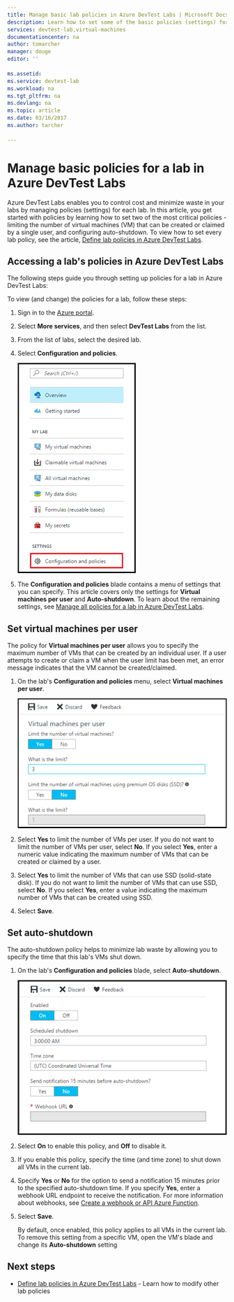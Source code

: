 ```yaml
---
title: Manage basic lab policies in Azure DevTest Labs | Microsoft Docs
description: Learn how to set some of the basic policies (settings) for a lab in DevTest Labs 
services: devtest-lab,virtual-machines
documentationcenter: na
author: tomarcher
manager: douge
editor: ''

ms.assetid: 
ms.service: devtest-lab
ms.workload: na
ms.tgt_pltfrm: na
ms.devlang: na
ms.topic: article
ms.date: 03/16/2017
ms.author: tarcher

---
```


# Manage basic policies for a lab in Azure DevTest Labs

Azure DevTest Labs enables you to control cost and minimize waste in your labs by managing policies (settings) for each lab. In this article, you get started with policies by learning how to set two of the most critical policies - limiting the number of virtual machines (VM) that can be created or claimed by a single user, and configuring auto-shutdown. To view how to set every lab policy, see the article, [Define lab policies in Azure DevTest Labs](devtest-lab-set-lab-policy.md).  

## Accessing a lab's policies in Azure DevTest Labs
The following steps guide you through setting up policies for a lab in Azure DevTest Labs:

To view (and change) the policies for a lab, follow these steps:

1. Sign in to the [Azure portal](http://go.microsoft.com/fwlink/p/?LinkID=525040).

1. Select **More services**, and then select **DevTest Labs** from the list.

1. From the list of labs, select the desired lab.   

1. Select **Configuration and policies**.

    ![Policy settings blade](./media/devtest-lab-set-lab-policy/policies-menu.png)

1. The **Configuration and policies** blade contains a menu of settings that you can specify. This article covers only the settings for **Virtual machines per user** and **Auto-shutdown**. To learn about the remaining settings, see [Manage all policies for a lab in Azure DevTest Labs](./devtest-lab-set-lab-policy.md). 
   
## Set virtual machines per user
The policy for **Virtual machines per user** allows you to specify the maximum number of VMs that can be created by an individual user. If a user attempts to create or claim a VM when the user limit has been met, an error message indicates that the VM cannot be created/claimed. 

1. On the lab's **Configuration and policies** menu, select **Virtual machines per user**.
   
    ![Virtual machines per user](./media/devtest-lab-set-lab-policy/max-vms-per-user.png)

1. Select **Yes** to limit the number of VMs per user. If you do not want to limit the number of VMs per user, select **No**. If you select **Yes**, enter a numeric value indicating the maximum number of VMs that can be created or claimed by a user. 

1. Select **Yes** to limit the number of VMs that can use SSD (solid-state disk). If you do not want to limit the number of VMs that can use SSD, select **No**. If you select **Yes**, enter a value indicating the maximum number of VMs that can be created using SSD. 

1. Select **Save**.

## Set auto-shutdown
The auto-shutdown policy helps to minimize lab waste by allowing you to specify the time that this lab's VMs shut down.

1. On the lab's **Configuration and policies** blade, select **Auto-shutdown**.
   
    ![Auto-shutdown](./media/devtest-lab-set-lab-policy/auto-shutdown.png)

1. Select **On** to enable this policy, and **Off** to disable it.

1. If you enable this policy, specify the time (and time zone) to shut down all VMs in the current lab.

1. Specify **Yes** or **No** for the option to send a notification 15 minutes prior to the specified auto-shutdown time. If you specify **Yes**, enter a webhook URL endpoint to receive the notification. For more information about webhooks, see [Create a webhook or API Azure Function](../azure-functions/functions-create-a-web-hook-or-api-function.md). 

1. Select **Save**.

	By default, once enabled, this policy applies to all VMs in the current lab. To remove this setting from a specific VM, open the VM's blade and change its **Auto-shutdown** setting 

## Next steps

- [Define lab policies in Azure DevTest Labs](devtest-lab-set-lab-policy.md) - Learn how to modify other lab policies 
